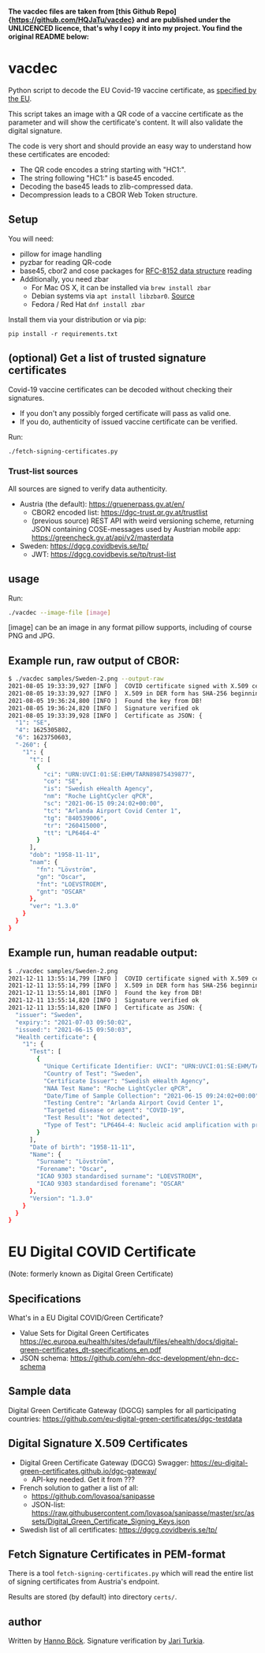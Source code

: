 **The vacdec files are taken from [this Github Repo]{https://github.com/HQJaTu/vacdec} and are published under the UNLICENCED licence, that's why I copy it into my project. You find the original README below:**

# vacdec

Python script to decode the EU Covid-19 vaccine certificate, as [specified by the EU](https://ec.europa.eu/health/ehealth/covid-19_en).

This script takes an image with a QR code of a vaccine certificate as
the parameter and will show the certificate's content.
It will also validate the digital signature.

The code is very short and should provide an easy way to understand
how these certificates are encoded:

* The QR code encodes a string starting with "HC1:".
* The string following "HC1:" is base45 encoded.
* Decoding the base45 leads to zlib-compressed data.
* Decompression leads to a CBOR Web Token structure.

## Setup

You will need:
* pillow for image handling
* pyzbar for reading QR-code
* base45, cbor2 and cose packages for [RFC-8152 data structure](https://datatracker.ietf.org/doc/html/rfc8152) reading
* Additionally, you need zbar
  * For Mac OS X, it can be installed via `brew install zbar`
  * Debian systems via `apt install libzbar0`. [Source](https://pypi.org/project/pyzbar/)
  * Fedora / Red Hat `dnf install zbar`

Install them via your distribution or via pip:

```
pip install -r requirements.txt
```

## (optional) Get a list of trusted signature certificates
Covid-19 vaccine certificates can be decoded without checking their signatures.
* If you don't any possibly forged certificate will pass as valid one.
* If you do, authenticity of issued vaccine certificate can be verified.

Run:

```bash
./fetch-signing-certificates.py
```

### Trust-list sources
All sources are signed to verify data authenticity.

* Austria (the default): https://gruenerpass.gv.at/en/
  * CBOR2 encoded list: https://dgc-trust.qr.gv.at/trustlist
  * (previous source) REST API with weird versioning scheme,
    returning JSON containing COSE-messages used by Austrian mobile app:
    https://greencheck.gv.at/api/v2/masterdata
* Sweden: https://dgcg.covidbevis.se/tp/
  * JWT: https://dgcg.covidbevis.se/tp/trust-list

## usage

Run:

```bash
./vacdec --image-file [image]
```

[image] can be an image in any format pillow supports, including of
course PNG and JPG.

## Example run, raw output of CBOR:
```bash
$ ./vacdec samples/Sweden-2.png --output-raw
2021-08-05 19:33:39,927 [INFO ]  COVID certificate signed with X.509 certificate.
2021-08-05 19:33:39,927 [INFO ]  X.509 in DER form has SHA-256 beginning with: 5f74910195c5cecb
2021-08-05 19:36:24,800 [INFO ]  Found the key from DB!
2021-08-05 19:36:24,820 [INFO ]  Signature verified ok
2021-08-05 19:33:39,928 [INFO ]  Certificate as JSON: {
  "1": "SE",
  "4": 1625305802,
  "6": 1623750603,
  "-260": {
    "1": {
      "t": [
        {
          "ci": "URN:UVCI:01:SE:EHM/TARN89875439877",
          "co": "SE",
          "is": "Swedish eHealth Agency",
          "nm": "Roche LightCycler qPCR",
          "sc": "2021-06-15 09:24:02+00:00",
          "tc": "Arlanda Airport Covid Center 1",
          "tg": "840539006",
          "tr": "260415000",
          "tt": "LP6464-4"
        }
      ],
      "dob": "1958-11-11",
      "nam": {
        "fn": "Lövström",
        "gn": "Oscar",
        "fnt": "LOEVSTROEM",
        "gnt": "OSCAR"
      },
      "ver": "1.3.0"
    }
  }
}
```
## Example run, human readable output:
```bash
$ ./vacdec samples/Sweden-2.png
2021-12-11 13:55:14,799 [INFO ]  COVID certificate signed with X.509 certificate.
2021-12-11 13:55:14,799 [INFO ]  X.509 in DER form has SHA-256 beginning with: 5f74910195c5cecb
2021-12-11 13:55:14,801 [INFO ]  Found the key from DB!
2021-12-11 13:55:14,820 [INFO ]  Signature verified ok
2021-12-11 13:55:14,820 [INFO ]  Certificate as JSON: {
  "issuer": "Sweden",
  "expiry:": "2021-07-03 09:50:02",
  "issued:": "2021-06-15 09:50:03",
  "Health certificate": {
    "1": {
      "Test": [
        {
          "Unique Certificate Identifier: UVCI": "URN:UVCI:01:SE:EHM/TARN89875439877",
          "Country of Test": "Sweden",
          "Certificate Issuer": "Swedish eHealth Agency",
          "NAA Test Name": "Roche LightCycler qPCR",
          "Date/Time of Sample Collection": "2021-06-15 09:24:02+00:00",
          "Testing Centre": "Arlanda Airport Covid Center 1",
          "Targeted disease or agent": "COVID-19",
          "Test Result": "Not detected",
          "Type of Test": "LP6464-4: Nucleic acid amplification with probe detection"
        }
      ],
      "Date of birth": "1958-11-11",
      "Name": {
        "Surname": "Lövström",
        "Forename": "Oscar",
        "ICAO 9303 standardised surname": "LOEVSTROEM",
        "ICAO 9303 standardised forename": "OSCAR"
      },
      "Version": "1.3.0"
    }
  }
}
```


# EU Digital COVID Certificate
(Note: formerly known as Digital Green Certificate)

## Specifications
What's in a EU Digital COVID/Green Certificate?
* Value Sets for Digital Green Certificates https://ec.europa.eu/health/sites/default/files/ehealth/docs/digital-green-certificates_dt-specifications_en.pdf
* JSON schema: https://github.com/ehn-dcc-development/ehn-dcc-schema

## Sample data
Digital Green Certificate Gateway (DGCG) samples for all participating countries:
https://github.com/eu-digital-green-certificates/dgc-testdata

## Digital Signature X.509 Certificates
* Digital Green Certificate Gateway (DGCG) Swagger: https://eu-digital-green-certificates.github.io/dgc-gateway/
  * API-key needed. Get it from ???
* French solution to gather a list of all:
  * https://github.com/lovasoa/sanipasse
  * JSON-list: https://raw.githubusercontent.com/lovasoa/sanipasse/master/src/assets/Digital_Green_Certificate_Signing_Keys.json
* Swedish list of all certificates: https://dgcg.covidbevis.se/tp/

## Fetch Signature Certificates in PEM-format
There is a tool `fetch-signing-certificates.py` which will read the entire list of
signing certificates from Austria's endpoint.

Results are stored (by default) into directory `certs/`.

## author

Written by [Hanno Böck](https://hboeck.de/).
Signature verification by [Jari Turkia](https://blog.hqcodeshop.fi/).
